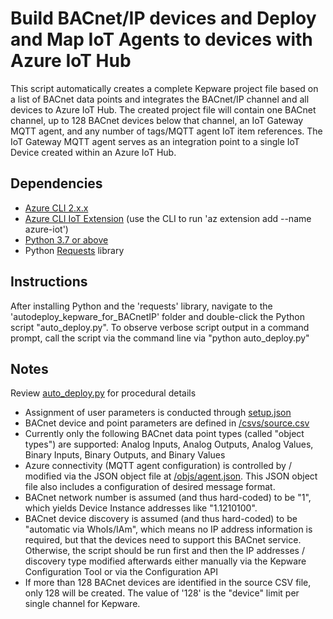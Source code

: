 # Build BACnet/IP devices and Deploy and Map IoT Agents to devices with Azure IoT Hub

This script automatically creates a complete Kepware project file based on a list of BACnet data points and integrates the BACnet/IP channel and all devices to Azure IoT Hub. The created project file will contain one BACnet channel, up to 128 BACnet devices below that channel, an IoT Gateway MQTT agent, and any number of tags/MQTT agent IoT item references. The IoT Gateway MQTT agent serves as an integration point to a single IoT Device created within an Azure IoT Hub.

## Dependencies

- [Azure CLI 2.x.x](https://docs.microsoft.com/en-us/cli/azure/install-azure-cli?view=azure-cli-latest)
- [Azure CLI IoT Extension](https://github.com/Azure/azure-iot-cli-extension) (use the CLI to run 'az extension add --name azure-iot')
- [Python 3.7 or above](https://www.python.org/downloads/)
- Python [Requests](https://pypi.org/project/requests/) library

## Instructions

After installing Python and the 'requests' library, navigate to the 'autodeploy_kepware_for_BACnetIP' folder and double-click the Python script "auto_deploy.py". To observe verbose script output in a command prompt, call the script via the command line via "python auto_deploy.py"

## Notes

Review [auto_deploy.py](auto_deploy.py) for procedural details

- Assignment of user parameters is conducted through [setup.json](setup.json)
- BACnet device and point parameters are defined in [/csvs/source.csv](csvs/source.csv)
- Currently only the following BACnet data point types (called "object types") are supported: Analog Inputs, Analog Outputs, Analog Values, Binary Inputs, Binary Outputs, and Binary Values
- Azure connectivity (MQTT agent configuration) is controlled by / modified via the JSON object file at [/objs/agent.json](objs/agent.json). This JSON object file also includes a configuration of desired message format.
- BACnet network number is assumed (and thus hard-coded) to be "1", which yields Device Instance addresses like "1.1210100".
- BACnet device discovery is assumed (and thus hard-coded) to be "automatic via WhoIs/IAm", which means no IP address information is required, but that the devices need to support this BACnet service. Otherwise, the script should be run first and then the IP addresses / discovery type modified afterwards either manually via the Kepware Configuration Tool or via the Configuration API
- If more than 128 BACnet devices are identified in the source CSV file, only 128 will be created. The value of '128' is the "device" limit per single channel for Kepware.
